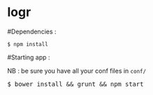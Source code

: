 logr
====

#Dependencies : 

<code>$ npm install</code>

#Starting app :

NB : be sure you have all your conf files in <code>conf/</code>

<pre>
$ bower install && grunt && npm start
</pre>